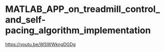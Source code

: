 # MATLAB_APP_on_treadmill_control_and_self-pacing_algorithm_implementation
 https://youtu.be/WSWWkngDGDg
